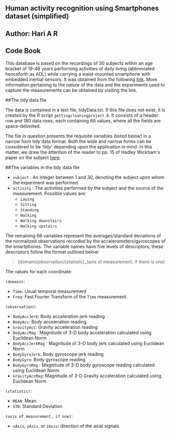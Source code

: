 <p><markdown>

## Human activity recognition using Smartphones dataset (simplified)

## Author: Hari A R

## Code Book

This database is based on the recordings of 30 subjects within an age bracket of 19-48 years performing activities of daily living (abbreviated henceforth as ADL) while carrying a waist-mounted smartphone with embedded inertial sensors. It was obtained from the following [link](http://archive.ics.uci.edu/ml/datasets/Human+Activity+Recognition+Using+Smartphones). More information pertaining to the nature of the data  and the experiments used to capture the measurements can be obtained by visiting the link. 

##The tidy data file

The data is contained in a text file, tidyData.txt. If this file does not exist, it is created by the R script `gettingcleaningproject.R`. It consists of a header row and 180 data rows, each containing 68 values, where all the fields are space-delimited.

The file in question presents the requisite variables (listed below) in a narrow form tidy data format. Both the wide and narrow forms can be considered to be 'tidy' depending upon the application in mind. In this matter, we draw the attention of the reader to pp. 15 of Hadley Wickham's paper on the subject [here](http://vita.had.co.nz/papers/tidy-data.pdf).

##The variables in the tidy data file

 - `subject` : An integer between 1 and 30, denoting the subject upon whom the experiment was performed.
 - `activity` : The activities performed by the subject and the source of the measurement. Possible values are:
    * `Laying`
    * `Sitting`
    * `Standing`
    * `Walking`
    * `Walking downstairs`
    * `Walking upstairs`

The remaining 66 variables represent the averages/standard deviations of the normalized observations recorded by the accelerometers/gyroscopes of the smartphones. The variable names have five levels of descriptors; these descriptors follow the format outlined below:

> (domain)_(observation)_(statistic)_(axis of measurement, if there is one)

The values for each coordinate:

`(domain)`:

* `Time`: Usual temporal measurement
* `Freq`: Fast Fourier Transform of the `Time` measurement. 

`(observation)`:

 * `BodyAccJerk`: Body acceleration jerk reading
 * `BodyAcc`: Body acceleration reading
 * `GravityAcc`: Gravity acceleration reading
 * `BodyAccMag` : Magnitude of 3-D body acceleration calculated using Euclidean Norm
 * `BodyAccJerkMag` : Magnitude of 3-D body jerk calculated using Euclidean Norm
 * `BodyGyroJerk`: Body gyroscope jerk reading
 * `BodyGyro`: Body gyroscope reading
 * `BodyGyroMag` : Magnitude of 3-D body gyroscope reading calculated using Euclidean Norm
 * `GravityAccMag`: Magnitude of 3-D Gravity acceleration calculated using Euclidean Norm

`(statistic)`:

* `MEAN`: Mean
* `STD`: Standard Deviation

`(axis of measurement, if one)`:

* `xAxis`, `yAxis`, or `zAxis`: direction of the axial signals.



 
</markdown></p>